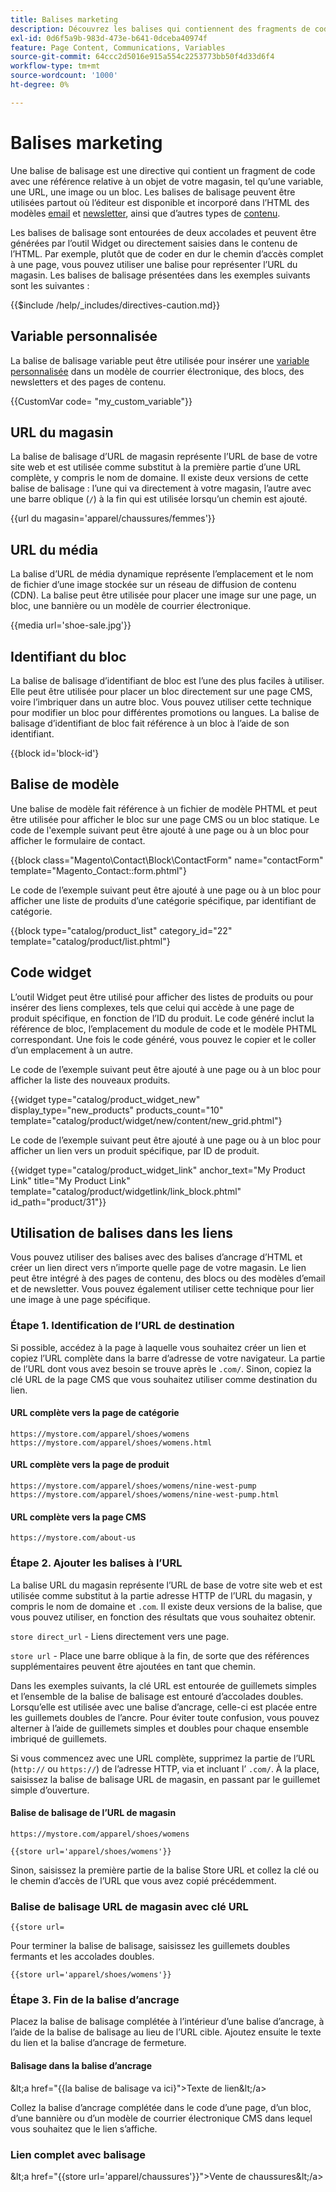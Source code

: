 ```yaml
---
title: Balises marketing
description: Découvrez les balises qui contiennent des fragments de code pour référencer un objet dans votre magasin.
exl-id: 0d6f5a9b-983d-473e-b641-0dceba40974f
feature: Page Content, Communications, Variables
source-git-commit: 64ccc2d5016e915a554c2253773bb50f4d33d6f4
workflow-type: tm+mt
source-wordcount: '1000'
ht-degree: 0%

---
```


# Balises marketing

Une balise de balisage est une directive qui contient un fragment de code avec une référence relative à un objet de votre magasin, tel qu’une variable, une URL, une image ou un bloc. Les balises de balisage peuvent être utilisées partout où l’éditeur est disponible et incorporé dans l’HTML des modèles [email](email-templates.md) et [newsletter](../merchandising-promotions/newsletter-template.md), ainsi que d’autres types de [contenu](../content-design/introduction.md#content).

Les balises de balisage sont entourées de deux accolades et peuvent être générées par l’outil Widget ou directement saisies dans le contenu de l’HTML. Par exemple, plutôt que de coder en dur le chemin d’accès complet à une page, vous pouvez utiliser une balise pour représenter l’URL du magasin. Les balises de balisage présentées dans les exemples suivants sont les suivantes :

{{$include /help/_includes/directives-caution.md}}

## Variable personnalisée

La balise de balisage variable peut être utilisée pour insérer une [variable personnalisée](variables-custom.md) dans un modèle de courrier électronique, des blocs, des newsletters et des pages de contenu.

\{\{CustomVar code= &quot;my_custom_variable&quot;}}

## URL du magasin

La balise de balisage d’URL de magasin représente l’URL de base de votre site web et est utilisée comme substitut à la première partie d’une URL complète, y compris le nom de domaine. Il existe deux versions de cette balise de balisage : l’une qui va directement à votre magasin, l’autre avec une barre oblique (`/`) à la fin qui est utilisée lorsqu’un chemin est ajouté.

\{\{url du magasin=&#39;apparel/chaussures/femmes&#39;}}

## URL du média

La balise d’URL de média dynamique représente l’emplacement et le nom de fichier d’une image stockée sur un réseau de diffusion de contenu (CDN). La balise peut être utilisée pour placer une image sur une page, un bloc, une bannière ou un modèle de courrier électronique.

\{\{media url=&#39;shoe-sale.jpg&#39;}}

## Identifiant du bloc

La balise de balisage d’identifiant de bloc est l’une des plus faciles à utiliser. Elle peut être utilisée pour placer un bloc directement sur une page CMS, voire l’imbriquer dans un autre bloc. Vous pouvez utiliser cette technique pour modifier un bloc pour différentes promotions ou langues. La balise de balisage d’identifiant de bloc fait référence à un bloc à l’aide de son identifiant.

\{\{block id=&#39;block-id&#39;}

## Balise de modèle

Une balise de modèle fait référence à un fichier de modèle PHTML et peut être utilisée pour afficher le bloc sur une page CMS ou un bloc statique. Le code de l&#39;exemple suivant peut être ajouté à une page ou à un bloc pour afficher le formulaire de contact.

\{\{block class=&quot;Magento\Contact\Block\ContactForm&quot; name=&quot;contactForm&quot; template=&quot;Magento_Contact::form.phtml&quot;}

Le code de l’exemple suivant peut être ajouté à une page ou à un bloc pour afficher une liste de produits d’une catégorie spécifique, par identifiant de catégorie.

\{\{block type=&quot;catalog/product_list&quot; category_id=&quot;22&quot; template=&quot;catalog/product/list.phtml&quot;}

## Code widget

L’outil Widget peut être utilisé pour afficher des listes de produits ou pour insérer des liens complexes, tels que celui qui accède à une page de produit spécifique, en fonction de l’ID du produit. Le code généré inclut la référence de bloc, l’emplacement du module de code et le modèle PHTML correspondant. Une fois le code généré, vous pouvez le copier et le coller d’un emplacement à un autre.

Le code de l’exemple suivant peut être ajouté à une page ou à un bloc pour afficher la liste des nouveaux produits.

\{\{widget type=&quot;catalog/product_widget_new&quot; display_type=&quot;new_products&quot; products_count=&quot;10&quot; template=&quot;catalog/product/widget/new/content/new_grid.phtml&quot;}

Le code de l’exemple suivant peut être ajouté à une page ou à un bloc pour afficher un lien vers un produit spécifique, par ID de produit.

\{\{widget type=&quot;catalog/product_widget_link&quot; anchor_text=&quot;My Product Link&quot; title=&quot;My Product Link&quot; template=&quot;catalog/product/widgetlink/link_block.phtml&quot; id_path=&quot;product/31&quot;}}

## Utilisation de balises dans les liens

Vous pouvez utiliser des balises avec des balises d’ancrage d’HTML et créer un lien direct vers n’importe quelle page de votre magasin. Le lien peut être intégré à des pages de contenu, des blocs ou des modèles d’email et de newsletter. Vous pouvez également utiliser cette technique pour lier une image à une page spécifique.

### Étape 1. Identification de l’URL de destination

Si possible, accédez à la page à laquelle vous souhaitez créer un lien et copiez l’URL complète dans la barre d’adresse de votre navigateur. La partie de l’URL dont vous avez besoin se trouve après le `.com/`. Sinon, copiez la clé URL de la page CMS que vous souhaitez utiliser comme destination du lien.

#### URL complète vers la page de catégorie

`https://mystore.com/apparel/shoes/womens`
`https://mystore.com/apparel/shoes/womens.html`

#### URL complète vers la page de produit

`https://mystore.com/apparel/shoes/womens/nine-west-pump`
`https://mystore.com/apparel/shoes/womens/nine-west-pump.html`

#### URL complète vers la page CMS

`https://mystore.com/about-us`

### Étape 2. Ajouter les balises à l’URL

La balise URL du magasin représente l’URL de base de votre site web et est utilisée comme substitut à la partie adresse HTTP de l’URL du magasin, y compris le nom de domaine et `.com`. Il existe deux versions de la balise, que vous pouvez utiliser, en fonction des résultats que vous souhaitez obtenir.

`store direct_url` - Liens directement vers une page.

`store url` - Place une barre oblique à la fin, de sorte que des références supplémentaires peuvent être ajoutées en tant que chemin.

Dans les exemples suivants, la clé URL est entourée de guillemets simples et l’ensemble de la balise de balisage est entouré d’accolades doubles. Lorsqu’elle est utilisée avec une balise d’ancrage, celle-ci est placée entre les guillemets doubles de l’ancre. Pour éviter toute confusion, vous pouvez alterner à l’aide de guillemets simples et doubles pour chaque ensemble imbriqué de guillemets.

Si vous commencez avec une URL complète, supprimez la partie de l’URL (`http://` ou `https://`) de l’adresse HTTP, via et incluant l’ `.com/`. À la place, saisissez la balise de balisage URL de magasin, en passant par le guillemet simple d’ouverture.

#### Balise de balisage de l’URL de magasin

`https://mystore.com/apparel/shoes/womens`

`{{store url='apparel/shoes/womens'}}`

Sinon, saisissez la première partie de la balise Store URL et collez la clé ou le chemin d’accès de l’URL que vous avez copié précédemment.

### Balise de balisage URL de magasin avec clé URL

`{{store url=`

Pour terminer la balise de balisage, saisissez les guillemets doubles fermants et les accolades doubles.

`{{store url='apparel/shoes/womens'}}`

### Étape 3. Fin de la balise d’ancrage

Placez la balise de balisage complétée à l’intérieur d’une balise d’ancrage, à l’aide de la balise de balisage au lieu de l’URL cible. Ajoutez ensuite le texte du lien et la balise d’ancrage de fermeture.

#### Balisage dans la balise d’ancrage

\&lt;a href=&quot;\{\{la balise de balisage va ici}&quot;>Texte de lien\&lt;/a>

Collez la balise d’ancrage complétée dans le code d’une page, d’un bloc, d’une bannière ou d’un modèle de courrier électronique CMS dans lequel vous souhaitez que le lien s’affiche.

### Lien complet avec balisage

\&lt;a href=&quot;\{\{store url=&#39;apparel/chaussures&#39;}}&quot;>Vente de chaussures\&lt;/a>
